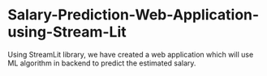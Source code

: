 # Salary-Prediction-Web-Application-using-Stream-Lit
Using StreamLit library, we have created a web application which will use ML algorithm in backend to predict the estimated salary.

